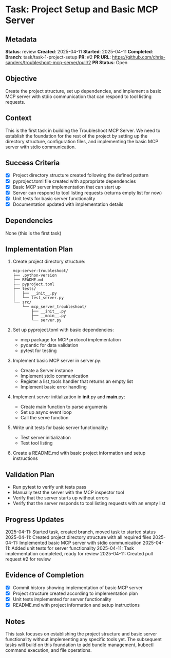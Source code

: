 # Task: Project Setup and Basic MCP Server

## Metadata
**Status**: review
**Created**: 2025-04-11
**Started**: 2025-04-11
**Completed**: 
**Branch**: task/task-1-project-setup
**PR**: #2
**PR URL**: https://github.com/chris-sanders/troubleshoot-mcp-server/pull/2
**PR Status**: Open

## Objective
Create the project structure, set up dependencies, and implement a basic MCP server with stdio communication that can respond to tool listing requests.

## Context
This is the first task in building the Troubleshoot MCP Server. We need to establish the foundation for the rest of the project by setting up the directory structure, configuration files, and implementing the basic MCP server with stdio communication.

## Success Criteria
- [x] Project directory structure created following the defined pattern
- [x] pyproject.toml file created with appropriate dependencies
- [x] Basic MCP server implementation that can start up
- [x] Server can respond to tool listing requests (returns empty list for now)
- [x] Unit tests for basic server functionality
- [x] Documentation updated with implementation details

## Dependencies
None (this is the first task)

## Implementation Plan
1. Create project directory structure:
   ```
   mcp-server-troubleshoot/
   ├── .python-version
   ├── README.md
   ├── pyproject.toml
   ├── tests/
   │   ├── __init__.py
   │   └── test_server.py
   └── src/
       └── mcp_server_troubleshoot/
           ├── __init__.py
           ├── __main__.py
           └── server.py
   ```

2. Set up pyproject.toml with basic dependencies:
   - mcp package for MCP protocol implementation
   - pydantic for data validation
   - pytest for testing

3. Implement basic MCP server in server.py:
   - Create a Server instance
   - Implement stdio communication
   - Register a list_tools handler that returns an empty list
   - Implement basic error handling

4. Implement server initialization in __init__.py and __main__.py:
   - Create main function to parse arguments
   - Set up async event loop
   - Call the serve function

5. Write unit tests for basic server functionality:
   - Test server initialization
   - Test tool listing

6. Create a README.md with basic project information and setup instructions

## Validation Plan
- Run pytest to verify unit tests pass
- Manually test the server with the MCP inspector tool
- Verify that the server starts up without errors
- Verify that the server responds to tool listing requests with an empty list

## Progress Updates
2025-04-11: Started task, created branch, moved task to started status
2025-04-11: Created project directory structure with all required files
2025-04-11: Implemented basic MCP server with stdio communication
2025-04-11: Added unit tests for server functionality
2025-04-11: Task implementation completed, ready for review
2025-04-11: Created pull request #2 for review

## Evidence of Completion
- [x] Commit history showing implementation of basic MCP server
- [x] Project structure created according to implementation plan
- [x] Unit tests implemented for server functionality
- [x] README.md with project information and setup instructions

## Notes
This task focuses on establishing the project structure and basic server functionality without implementing any specific tools yet. The subsequent tasks will build on this foundation to add bundle management, kubectl command execution, and file operations.
